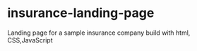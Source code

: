 # insurance-landing-page
Landing page for a sample insurance company build with html, CSS,JavaScript
